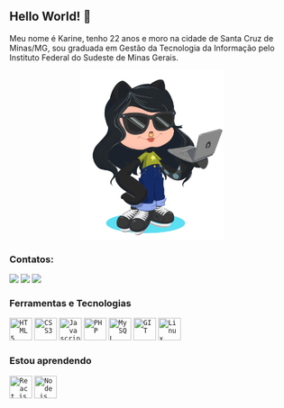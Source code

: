 ## Hello World! 👋

Meu nome é Karine, tenho 22 anos e moro na cidade de Santa Cruz de Minas/MG, sou graduada em Gestão da Tecnologia da Informação pelo Instituto Federal do Sudeste de Minas Gerais.
<p align= "center">
<img src="/Octocat-Karine.png" height="300" />
</p>

### Contatos:

<div>
<a href="https://instagram.com/kar.guimaraes" target="_blank"><img src="https://img.shields.io/badge/-Instagram-%23E4405F?style=for-the-badge&logo=instagram&logoColor=white"/></a>
<a href = "mailto:karsguimaraes@gmail.com" target="_blank"><img src="https://img.shields.io/badge/Gmail-D14836?style=for-the-badge&logo=gmail&logoColor=white"/></a>
<a href="https://www.linkedin.com/in/karine-guimaraes" target="_blank"><img src="https://img.shields.io/badge/-LinkedIn-%230077B5?style=for-the-badge&logo=linkedin&logoColor=white"/></a>   
</div>

### Ferramentas e Tecnologias
<code><img src="https://cdn.jsdelivr.net/gh/devicons/devicon/icons/html5/html5-original-wordmark.svg" width="40" height="40" title="HTML5"/></code>
<code><img src="https://cdn.jsdelivr.net/gh/devicons/devicon/icons/css3/css3-original-wordmark.svg" width="40" height="40" title="CSS3"/></code>
<code><img src="https://cdn.jsdelivr.net/gh/devicons/devicon/icons/javascript/javascript-original.svg" width="40" height="40" title="Javascript"/></code>
<code><img src="https://cdn.jsdelivr.net/gh/devicons/devicon/icons/php/php-original.svg" width="40" height="40" title="PHP"/></code>
<code><img src="https://cdn.jsdelivr.net/gh/devicons/devicon/icons/mysql/mysql-original-wordmark.svg" width="40" height="40" title="MySQL"/></code>
<code><img src="https://cdn.jsdelivr.net/gh/devicons/devicon/icons/git/git-original-wordmark.svg" width="40" height="40" title="GIT"/></code>
<code><img src="https://cdn.jsdelivr.net/gh/devicons/devicon/icons/linux/linux-original.svg" width="40" height="40" title="Linux"/></code>

### Estou aprendendo
<code><img src="https://cdn.jsdelivr.net/gh/devicons/devicon/icons/react/react-original-wordmark.svg" width="40" height="40" title="React.js"/></code>
<code><img src="https://cdn.jsdelivr.net/gh/devicons/devicon/icons/nodejs/nodejs-original-wordmark.svg" width="40" height="40" title="Node.js"/></code>

<!--
<div>
<a href="https://github.com/karGuimaraes">
<img height="180em" src="https://github-readme-stats.vercel.app/api/top-langs/?username=karGuimaraes&layout=compact&langs_count=7&theme=dracula"/>
<img height="180em" src="https://github-readme-stats.vercel.app/api?username=karGuimaraes&show_icons=true&theme=dracula&include_all_commits=true&count_private=true"/>
</div>


![Snake animation](https://github.com/karGuimaraes/karGuimaraes/blob/output/github-contribution-grid-snake.svg)

 --!>
